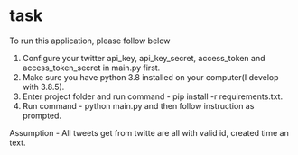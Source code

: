 # task

To run this application, please follow below
1. Configure your twitter api_key, api_key_secret, access_token and access_token_secret in main.py first.
2. Make sure you have python 3.8 installed on your computer(I develop with 3.8.5).
3. Enter project folder and run command  - pip install -r requirements.txt.
4. Run command - python main.py and then follow instruction as prompted.

Assumption - All tweets get from twitte are all with valid id, created time an text.


